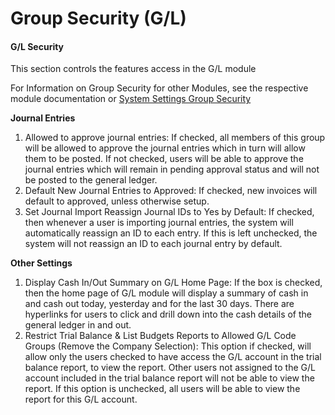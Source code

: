 # Group Security (G/L)

#### G/L Security

This section controls the features access in the G/L module

For Information on Group Security for other Modules, see the respective module documentation or [System Settings Group Security](../../../system-settings-admin/security/group-security.md)

**Journal Entries**

1. Allowed to approve journal entries: If checked, all members of this group will be allowed to approve the journal entries which in turn will allow them to be posted. If not checked, users will be able to approve the journal entries which will remain in pending approval status and will not be posted to the general ledger.
2. Default New Journal Entries to Approved: If checked, new invoices will default to approved, unless otherwise setup.
3. Set Journal Import Reassign Journal IDs to Yes by Default: If checked, then whenever a user is importing journal entries, the system will automatically reassign an ID to each entry. If this is left unchecked, the system will not reassign an ID to each journal entry by default.

**Other Settings**

1. Display Cash In/Out Summary on G/L Home Page: If the box is checked, then the home page of G/L module will display a summary of cash in and cash out today, yesterday and for the last 30 days. There are hyperlinks for users to click and drill down into the cash details of the general ledger in and out.
2. Restrict Trial Balance & List Budgets Reports to Allowed G/L Code Groups (Remove the Company Selection): This option if checked, will allow only the users checked to have access the G/L account in the trial balance report, to view the report. Other users not assigned to the G/L account included in the trial balance report will not be able to view the report. If this option is unchecked, all users will be able to view the report for this G/L account.
